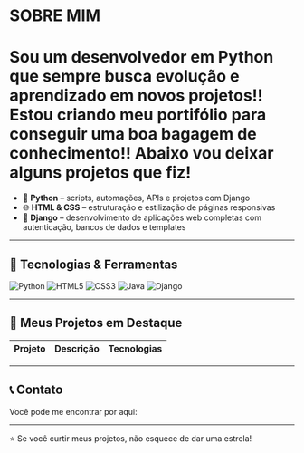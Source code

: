 # SOBRE MIM 

# Sou um desenvolvedor em Python que sempre busca evolução e aprendizado em novos projetos!! Estou criando meu portifólio para conseguir uma boa bagagem de conhecimento!! Abaixo vou deixar alguns projetos que fiz!

- 🐍 **Python** – scripts, automações, APIs e projetos com Django
- 🌐 **HTML & CSS** – estruturação e estilização de páginas responsivas
- 🚀 **Django** – desenvolvimento de aplicações web completas com autenticação, bancos de dados e templates

---

## 📌 Tecnologias & Ferramentas

![Python](https://img.shields.io/badge/Python-3776AB?style=for-the-badge&logo=python&logoColor=white)
![HTML5](https://img.shields.io/badge/HTML5-E34F26?style=for-the-badge&logo=html5&logoColor=white)
![CSS3](https://img.shields.io/badge/CSS3-1572B6?style=for-the-badge&logo=css3&logoColor=white)
![Java](https://img.shields.io/badge/Java-007396?style=for-the-badge&logo=java&logoColor=white)
![Django](https://img.shields.io/badge/Django-092E20?style=for-the-badge&logo=django&logoColor=white)

---

## 📂 Meus Projetos em Destaque

| Projeto | Descrição | Tecnologias |
|--------|-----------|-------------|


---

## 📞 Contato

Você pode me encontrar por aqui:



---

⭐ Se você curtir meus projetos, não esquece de dar uma estrela!

